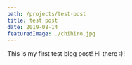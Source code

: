 ```yaml
---
path: /projects/test-post
title: test post
date: 2019-08-14
featuredImage: ./chihiro.jpg
---
```


This is my first test blog post! Hi there :)!
